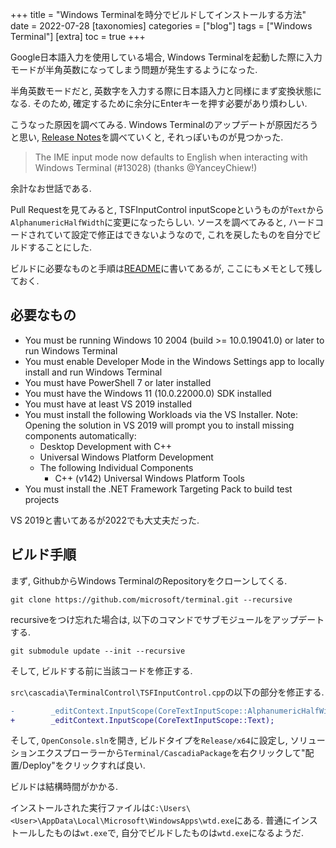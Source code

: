 +++
title = "Windows Terminalを時分でビルドしてインストールする方法"
date = 2022-07-28
[taxonomies]
categories = ["blog"]
tags = ["Windows Terminal"]
[extra]
toc = true
+++

Google日本語入力を使用している場合, Windows Terminalを起動した際に入力モードが半角英数になってしまう問題が発生するようになった.

半角英数モードだと, 英数字を入力する際に日本語入力と同様にまず変換状態になる.
そのため, 確定するために余分にEnterキーを押す必要があり煩わしい.

こうなった原因を調べてみる.
Windows Terminalのアップデートが原因だろうと思い, [Release Notes](https://github.com/microsoft/terminal/releases)を調べていくと, それっぽいものが見つかった.

> The IME input mode now defaults to English when interacting with Windows Terminal (#13028) (thanks @YanceyChiew!)

余計なお世話である.

Pull Requestを見てみると, TSFInputControl inputScopeというものが`Text`から`AlphanumericHalfWidth`に変更になったらしい.
ソースを調べてみると, ハードコードされていて設定で修正はできないようなので, これを戻したものを自分でビルドすることにした.

ビルドに必要なものと手順は[README](https://github.com/microsoft/terminal)に書いてあるが, ここにもメモとして残しておく.

## 必要なもの

* You must be running Windows 10 2004 (build >= 10.0.19041.0) or later to run Windows Terminal
* You must enable Developer Mode in the Windows Settings app to locally install and run Windows Terminal
* You must have PowerShell 7 or later installed
* You must have the Windows 11 (10.0.22000.0) SDK installed
* You must have at least VS 2019 installed
* You must install the following Workloads via the VS Installer. Note: Opening the solution in VS 2019 will prompt you to install missing components automatically:
    * Desktop Development with C++
    * Universal Windows Platform Development
    * The following Individual Components
        * C++ (v142) Universal Windows Platform Tools
* You must install the .NET Framework Targeting Pack to build test projects

VS 2019と書いてあるが2022でも大丈夫だった.

## ビルド手順

まず, GithubからWindows TerminalのRepositoryをクローンしてくる.

```
git clone https://github.com/microsoft/terminal.git --recursive
```
    
recursiveをつけ忘れた場合は, 以下のコマンドでサブモジュールをアップデートする.

```
git submodule update --init --recursive
```

そして, ビルドする前に当該コードを修正する.

`src\cascadia\TerminalControl\TSFInputControl.cpp`の以下の部分を修正する.

```diff
-        _editContext.InputScope(CoreTextInputScope::AlphanumericHalfWidth);
+        _editContext.InputScope(CoreTextInputScope::Text);
```

そして, `OpenConsole.sln`を開き, ビルドタイプを`Release/x64`に設定し, ソリューションエクスプローラーから`Terminal/CascadiaPackage`を右クリックして"配置/Deploy"をクリックすれば良い.

ビルドは結構時間がかかる.

インストールされた実行ファイルは`C:\Users\<User>\AppData\Local\Microsoft\WindowsApps\wtd.exe`にある.
普通にインストールしたものは`wt.exe`で, 自分でビルドしたものは`wtd.exe`になるようだ.
